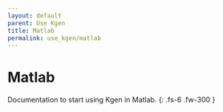 ```yaml
---
layout: default
parent: Use Kgen
title: Matlab
permalink: use_kgen/matlab
---
```


# Matlab

Documentation to start using Kgen in Matlab.
{: .fs-6 .fw-300 }
